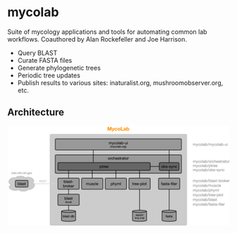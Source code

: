 # mycolab
Suite of mycology applications and tools for automating common lab workflows.
Coauthored by Alan Rockefeller and Joe Harrison.

- Query BLAST
- Curate FASTA files
- Generate phylogenetic trees
- Periodic tree updates
- Publish results to various sites: inaturalist.org, mushroomobserver.org, etc.

## Architecture
![architecture](images/architecture.png)